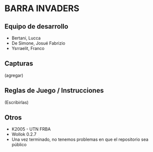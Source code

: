 # BARRA INVADERS
## Equipo de desarrollo
- Bertani, Lucca
- De Simone, Josué Fabrizio
- Ysrraelit, Franco
## Capturas
(agregar)
## Reglas de Juego / Instrucciones
(Escribirlas)
## Otros
- K2005 - UTN FRBA
- Wollok 0.2.7
- Una vez terminado, no tenemos problemas en que el repositorio sea público